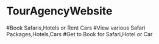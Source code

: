 # TourAgencyWebsite
#Book Safaris,Hotels or Rent Cars
#View various Safari Packages,Hotels,Cars
#Get to Book for Safari,Hotel or Car
